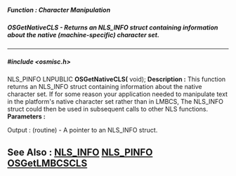 ##### Function : Character Manipulation
##### OSGetNativeCLS - Returns an NLS_INFO struct containing information about the native (machine-specific) character set.
---
##### #include <osmisc.h>
NLS_PINFO LNPUBLIC **OSGetNativeCLS(**
void);
**Description :**
This function returns an NLS_INFO struct containing information about the 
native character set. If for some reason your application needed to manipulate 
text in the platform's native character set rather than in LMBCS, The NLS_INFO 
struct could then be used in subsequent calls to other NLS functions.
**Parameters :**

Output :
(routine)  -  A pointer to an NLS_INFO struct.


**See Also :**
[NLS_INFO](D:/md_files/NLS_INFO.md)
[NLS_PINFO](D:/md_files/NLS_PINFO.md)
[OSGetLMBCSCLS](D:/md_files/OSGetLMBCSCLS.md)
---
